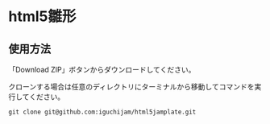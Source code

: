 # html5雛形

## 使用方法
「Download ZIP」ボタンからダウンロードしてください。  

クローンする場合は任意のディレクトリにターミナルから移動してコマンドを実行してください。

```
git clone git@github.com:iguchijam/html5jamplate.git
```
